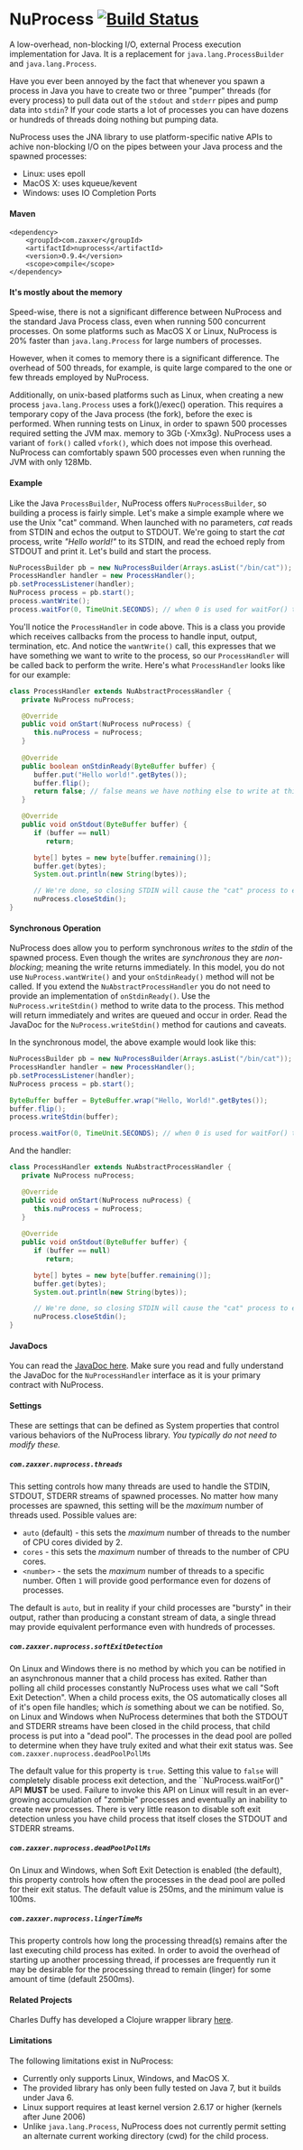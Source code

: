 NuProcess&nbsp;[![Build Status](https://travis-ci.org/brettwooldridge/NuProcess.svg?branch=master)](https://travis-ci.org/brettwooldridge/NuProcess)
=========

A low-overhead, non-blocking I/O, external Process execution implementation for Java.  It is a replacement for
``java.lang.ProcessBuilder`` and ``java.lang.Process``.

Have you ever been annoyed by the fact that whenever you spawn a process in Java you have to create two or three "pumper"
threads (for every process) to pull data out of the ``stdout`` and ``stderr`` pipes and pump data into ``stdin``?  If your
code starts a lot of processes you can have dozens or hundreds of threads doing nothing but pumping data.

NuProcess uses the JNA library to use platform-specific native APIs to achive non-blocking I/O on the pipes between your
Java process and the spawned processes:

 * Linux: uses epoll
 * MacOS X: uses kqueue/kevent
 * Windows: uses IO Completion Ports

#### Maven
    <dependency>
        <groupId>com.zaxxer</groupId>
        <artifactId>nuprocess</artifactId>
        <version>0.9.4</version>
        <scope>compile</scope>
    </dependency>

#### It's mostly about the memory
Speed-wise, there is not a significant difference between NuProcess and the standard Java Process class, even when running
500 concurrent processes.  On some platforms such as MacOS X or Linux, NuProcess is 20% faster than ``java.lang.Process``
for large numbers of processes.

However, when it comes to memory there is a significant difference.  The overhead of 500 threads, for example, is quite
large compared to the one or few threads employed by NuProcess.

Additionally, on unix-based platforms such as Linux, when creating a new process ``java.lang.Process`` uses a fork()/exec()
operation.  This requires a temporary copy of the Java process (the fork), before the exec is performed.  When running
tests on Linux, in order to spawn 500 processes required setting the JVM max. memory to 3Gb (-Xmx3g).  NuProcess uses a
variant of ``fork()`` called ``vfork()``, which does not impose this overhead.  NuProcess can comfortably spawn 500 processes
even when running the JVM with only 128Mb.

#### Example
Like the Java ``ProcessBuilder``, NuProcess offers ``NuProcessBuilder``, so building a process is fairly simple.  Let's make a simple example where we use the Unix "cat" command.  When launched with no parameters, *cat* reads from STDIN and echos the output to STDOUT.  We're going to start the *cat* process, write *"Hello world!"* to its STDIN, and read the echoed reply from STDOUT and print it.  Let's build and start the process.
```java
NuProcessBuilder pb = new NuProcessBuilder(Arrays.asList("/bin/cat"));
ProcessHandler handler = new ProcessHandler();
pb.setProcessListener(handler);
NuProcess process = pb.start();
process.wantWrite();
process.waitFor(0, TimeUnit.SECONDS); // when 0 is used for waitFor() the wait is infinite
```
You'll notice the ``ProcessHandler`` in code above.  This is a class you provide which receives callbacks from the process to handle input, output, termination, etc.  And notice the ``wantWrite()`` call, this expresses that we have something we want to write to the process, so our ``ProcessHandler`` will be called back to perform the write.  Here's what ``ProcessHandler`` looks like for our example:
```java
class ProcessHandler extends NuAbstractProcessHandler {
   private NuProcess nuProcess;

   @Override
   public void onStart(NuProcess nuProcess) {
      this.nuProcess = nuProcess;
   }
   
   @Override
   public boolean onStdinReady(ByteBuffer buffer) {
      buffer.put("Hello world!".getBytes());
      buffer.flip();
      return false; // false means we have nothing else to write at this time
   }

   @Override
   public void onStdout(ByteBuffer buffer) {
      if (buffer == null)
         return;

      byte[] bytes = new byte[buffer.remaining()];
      buffer.get(bytes);
      System.out.println(new String(bytes));

      // We're done, so closing STDIN will cause the "cat" process to exit
      nuProcess.closeStdin();
}
```

#### Synchronous Operation
NuProcess does allow you to perform synchronous *writes* to the *stdin* of the spawned process.  Even though the writes are *synchronous* they are *non-blocking*; meaning the write returns immediately.  In this model, you do not use ``NuProcess.wantWrite()`` and your ``onStdinReady()`` method will not be called.  If you extend the ``NuAbstractProcessHandler`` you do not need to provide an implementation of ``onStdinReady()``.  Use the ``NuProcess.writeStdin()`` method to write data to the process.  This method will return immediately and writes are queued and occur in order.  Read the JavaDoc for the ``NuProcess.writeStdin()`` method for cautions and caveats.

In the synchronous model, the above example would look like this:
```java
NuProcessBuilder pb = new NuProcessBuilder(Arrays.asList("/bin/cat"));
ProcessHandler handler = new ProcessHandler();
pb.setProcessListener(handler);
NuProcess process = pb.start();

ByteBuffer buffer = ByteBuffer.wrap("Hello, World!".getBytes());
buffer.flip();
process.writeStdin(buffer);

process.waitFor(0, TimeUnit.SECONDS); // when 0 is used for waitFor() the wait is infinite
```

And the handler:
```java
class ProcessHandler extends NuAbstractProcessHandler {
   private NuProcess nuProcess;

   @Override
   public void onStart(NuProcess nuProcess) {
      this.nuProcess = nuProcess;
   }
   
   @Override
   public void onStdout(ByteBuffer buffer) {
      if (buffer == null)
         return;

      byte[] bytes = new byte[buffer.remaining()];
      buffer.get(bytes);
      System.out.println(new String(bytes));

      // We're done, so closing STDIN will cause the "cat" process to exit
      nuProcess.closeStdin();
}
```

#### JavaDocs
You can read the [JavaDoc here](http://brettwooldridge.github.io/NuProcess/apidocs/index.html).  Make sure you read and fully understand the JavaDoc for the ``NuProcessHandler`` interface as it is your primary contract with NuProcess.

#### Settings
These are settings that can be defined as System properties that control various behaviors of the NuProcess library.  *You typically do not need to modify these.*

##### ``com.zaxxer.nuprocess.threads``
This setting controls how many threads are used to handle the STDIN, STDOUT, STDERR streams of spawned processes.  No
matter how many processes are spawned, this setting will be the *maximum* number of threads used.  Possible values are:

 * ``auto`` (default) - this sets the *maximum* number of threads to the number of CPU cores divided by 2.
 * ``cores`` - this sets the *maximum* number of threads to the number of CPU cores.
 * ``<number>`` - the sets the *maximum* number of threads to a specific number.  Often ``1`` will provide good performance even for dozens of processes.

The default is ``auto``, but in reality if your child processes are "bursty" in their output, rather than producing a
constant stream of data, a single thread may provide equivalent performance even with hundreds of processes.

##### ``com.zaxxer.nuprocess.softExitDetection``
On Linux and Windows there is no method by which you can be notified in an asynchronous manner that a child process has
exited.  Rather than polling all child processes constantly NuProcess uses what we call "Soft Exit Detection".  When a
child process exits, the OS automatically closes all of it's open file handles; which *is* something about we can be
notified.  So, on Linux and Windows when NuProcess determines that both the STDOUT and STDERR streams have been closed
in the child process, that child process is put into a "dead pool".  The processes in the dead pool are polled to 
determine when they have truly exited and what their exit status was.  See ``com.zaxxer.nuprocess.deadPoolPollMs``

The default value for this property is ``true``.  Setting this value to ``false`` will completely disable process exit 
detection, and the ``NuProcess.waitFor()" API __MUST__ be used.  Failure to invoke this API on Linux will result in an 
ever-growing accumulation of "zombie" processes and eventually an inability to create new processes.  There is very little
reason to disable soft exit detection unless you have child process that itself closes the STDOUT and STDERR streams.

##### ``com.zaxxer.nuprocess.deadPoolPollMs``
On Linux and Windows, when Soft Exit Detection is enabled (the default), this property controls how often the processes in
the dead pool are polled for their exit status.  The default value is 250ms, and the minimum value is 100ms.

##### ``com.zaxxer.nuprocess.lingerTimeMs``
This property controls how long the processing thread(s) remains after the last executing child process has exited.  In
order to avoid the overhead of starting up another processing thread, if processes are frequently run it may be desirable
for the processing thread to remain (linger) for some amount of time (default 2500ms).

#### Related Projects
Charles Duffy has developed a Clojure wrapper library [here](https://github.com/threatgrid/asynp).

#### Limitations
The following limitations exist in NuProcess:
 * Currently only supports Linux, Windows, and MacOS X.
 * The provided library has only been fully tested on Java 7, but it builds under Java 6.
 * Linux support requires at least kernel version 2.6.17 or higher (kernels after June 2006)
 * Unlike ``java.lang.Process``, NuProcess does not currently permit setting an alternate current working directory (cwd) for the child process.

